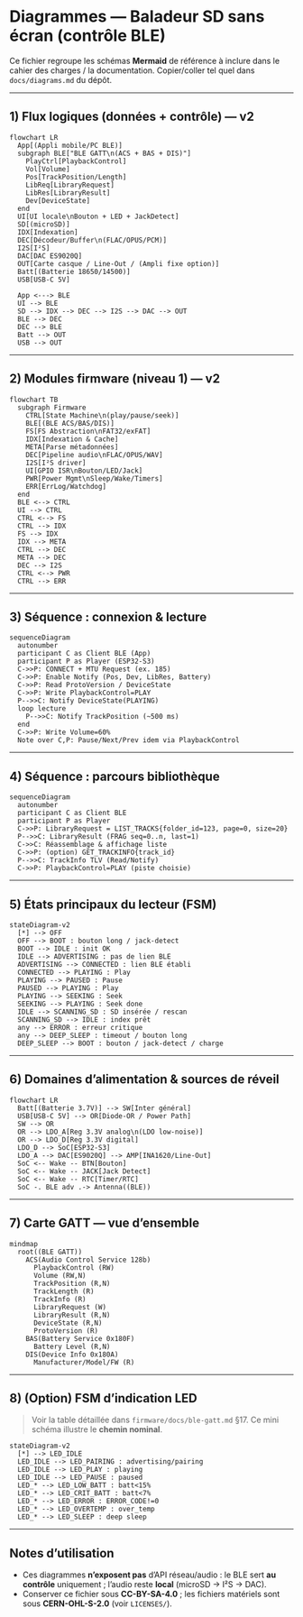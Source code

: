 <!-- SPDX-License-Identifier: CC-BY-SA-4.0 -->

# Diagrammes — Baladeur SD sans écran (contrôle BLE)

Ce fichier regroupe les schémas **Mermaid** de référence à inclure dans le cahier des charges / la documentation. Copier/coller tel quel dans `docs/diagrams.md` du dépôt.

---

## 1) Flux logiques (données + contrôle) — v2

```mermaid
flowchart LR
  App[(Appli mobile/PC BLE)]
  subgraph BLE["BLE GATT\n(ACS + BAS + DIS)"]
    PlayCtrl[PlaybackControl]
    Vol[Volume]
    Pos[TrackPosition/Length]
    LibReq[LibraryRequest]
    LibRes[LibraryResult]
    Dev[DeviceState]
  end
  UI[UI locale\nBouton + LED + JackDetect]
  SD[(microSD)]
  IDX[Indexation]
  DEC[Décodeur/Buffer\n(FLAC/OPUS/PCM)]
  I2S[I²S]
  DAC[DAC ES9020Q]
  OUT[Carte casque / Line-Out / (Ampli fixe option)]
  Batt[(Batterie 18650/14500)]
  USB[USB-C 5V]

  App <---> BLE
  UI --> BLE
  SD --> IDX --> DEC --> I2S --> DAC --> OUT
  BLE --> DEC
  DEC --> BLE
  Batt --> OUT
  USB --> OUT
```

---

## 2) Modules firmware (niveau 1) — v2

```mermaid
flowchart TB
  subgraph Firmware
    CTRL[State Machine\n(play/pause/seek)]
    BLE[(BLE ACS/BAS/DIS)]
    FS[FS Abstraction\nFAT32/exFAT]
    IDX[Indexation & Cache]
    META[Parse métadonnées]
    DEC[Pipeline audio\nFLAC/OPUS/WAV]
    I2S[I²S driver]
    UI[GPIO ISR\nBouton/LED/Jack]
    PWR[Power Mgmt\nSleep/Wake/Timers]
    ERR[ErrLog/Watchdog]
  end
  BLE <--> CTRL
  UI --> CTRL
  CTRL <--> FS
  CTRL --> IDX
  FS --> IDX
  IDX --> META
  CTRL --> DEC
  META --> DEC
  DEC --> I2S
  CTRL <--> PWR
  CTRL --> ERR
```

---

## 3) Séquence : connexion & lecture

```mermaid
sequenceDiagram
  autonumber
  participant C as Client BLE (App)
  participant P as Player (ESP32-S3)
  C->>P: CONNECT + MTU Request (ex. 185)
  C->>P: Enable Notify (Pos, Dev, LibRes, Battery)
  C->>P: Read ProtoVersion / DeviceState
  C->>P: Write PlaybackControl=PLAY
  P-->>C: Notify DeviceState(PLAYING)
  loop lecture
    P-->>C: Notify TrackPosition (~500 ms)
  end
  C->>P: Write Volume=60%
  Note over C,P: Pause/Next/Prev idem via PlaybackControl
```

---

## 4) Séquence : parcours bibliothèque

```mermaid
sequenceDiagram
  autonumber
  participant C as Client BLE
  participant P as Player
  C->>P: LibraryRequest = LIST_TRACKS{folder_id=123, page=0, size=20}
  P-->>C: LibraryResult (FRAG seq=0..n, last=1)
  C->>C: Réassemblage & affichage liste
  C->>P: (option) GET_TRACKINFO{track_id}
  P-->>C: TrackInfo TLV (Read/Notify)
  C->>P: PlaybackControl=PLAY (piste choisie)
```

---

## 5) États principaux du lecteur (FSM)

```mermaid
stateDiagram-v2
  [*] --> OFF
  OFF --> BOOT : bouton long / jack-detect
  BOOT --> IDLE : init OK
  IDLE --> ADVERTISING : pas de lien BLE
  ADVERTISING --> CONNECTED : lien BLE établi
  CONNECTED --> PLAYING : Play
  PLAYING --> PAUSED : Pause
  PAUSED --> PLAYING : Play
  PLAYING --> SEEKING : Seek
  SEEKING --> PLAYING : Seek done
  IDLE --> SCANNING_SD : SD insérée / rescan
  SCANNING_SD --> IDLE : index prêt
  any --> ERROR : erreur critique
  any --> DEEP_SLEEP : timeout / bouton long
  DEEP_SLEEP --> BOOT : bouton / jack-detect / charge
```

---

## 6) Domaines d’alimentation & sources de réveil

```mermaid
flowchart LR
  Batt[(Batterie 3.7V)] --> SW[Inter général]
  USB[USB-C 5V] --> OR[Diode-OR / Power Path]
  SW --> OR
  OR --> LDO_A[Reg 3.3V analog\n(LDO low-noise)]
  OR --> LDO_D[Reg 3.3V digital]
  LDO_D --> SoC[ESP32-S3]
  LDO_A --> DAC[ES9020Q] --> AMP[INA1620/Line-Out]
  SoC <-- Wake -- BTN[Bouton]
  SoC <-- Wake -- JACK[Jack Detect]
  SoC <-- Wake -- RTC[Timer/RTC]
  SoC -. BLE adv .-> Antenna((BLE))
```

---

## 7) Carte GATT — vue d’ensemble

```mermaid
mindmap
  root((BLE GATT))
    ACS(Audio Control Service 128b)
      PlaybackControl (RW)
      Volume (RW,N)
      TrackPosition (R,N)
      TrackLength (R)
      TrackInfo (R)
      LibraryRequest (W)
      LibraryResult (R,N)
      DeviceState (R,N)
      ProtoVersion (R)
    BAS(Battery Service 0x180F)
      Battery Level (R,N)
    DIS(Device Info 0x180A)
      Manufacturer/Model/FW (R)
```

---

## 8) (Option) FSM d’indication LED

> Voir la table détaillée dans `firmware/docs/ble-gatt.md` §17. Ce mini schéma illustre le **chemin nominal**.

```mermaid
stateDiagram-v2
  [*] --> LED_IDLE
  LED_IDLE --> LED_PAIRING : advertising/pairing
  LED_IDLE --> LED_PLAY : playing
  LED_IDLE --> LED_PAUSE : paused
  LED_* --> LED_LOW_BATT : batt<15%
  LED_* --> LED_CRIT_BATT : batt<7%
  LED_* --> LED_ERROR : ERROR_CODE!=0
  LED_* --> LED_OVERTEMP : over_temp
  LED_* --> LED_SLEEP : deep sleep
```

---

## Notes d’utilisation

- Ces diagrammes **n’exposent pas** d’API réseau/audio : le BLE sert **au contrôle** uniquement ; l’audio reste **local** (microSD → I²S → DAC).
- Conserver ce fichier sous **CC-BY-SA-4.0** ; les fichiers matériels sont sous **CERN-OHL-S-2.0** (voir `LICENSES/`).

